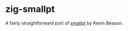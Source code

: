# zig-smallpt

A fairly straightforward port of [smallpt](http://www.kevinbeason.com/smallpt/) by Kevin Beason.
